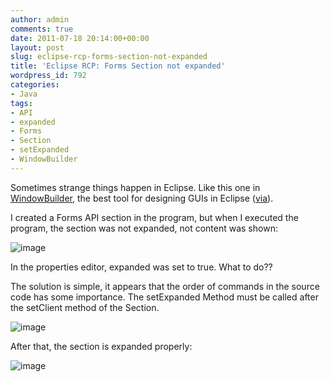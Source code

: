 ```yaml
---
author: admin
comments: true
date: 2011-07-18 20:14:00+00:00
layout: post
slug: eclipse-rcp-forms-section-not-expanded
title: 'Eclipse RCP: Forms Section not expanded'
wordpress_id: 792
categories:
- Java
tags:
- API
- expanded
- Forms
- Section
- setExpanded
- WindowBuilder
---
```


Sometimes strange things happen in Eclipse. Like this one in [WindowBuilder](http://www.eclipse.org/windowbuilder/), the best tool for designing GUIs in Eclipse ([via](http://twitter.com/#!/hrb79/status/92941011923374080)). 

I created a Forms API section in the program, but when I executed the program, the section was not expanded, not content was shown:

![image](http://andydunkel.net/assets/uploads/2011/07/image15.png)

In the properties editor, expanded was set to true. What to do??

<!-- more -->

The solution is simple, it appears that the order of commands in the source code has some importance. The setExpanded Method must be called after the setClient method of the Section.

![image](http://andydunkel.net/assets/uploads/2011/07/image16.png)

After that, the section is expanded properly:

![image](http://andydunkel.net/assets/uploads/2011/07/image17.png)

